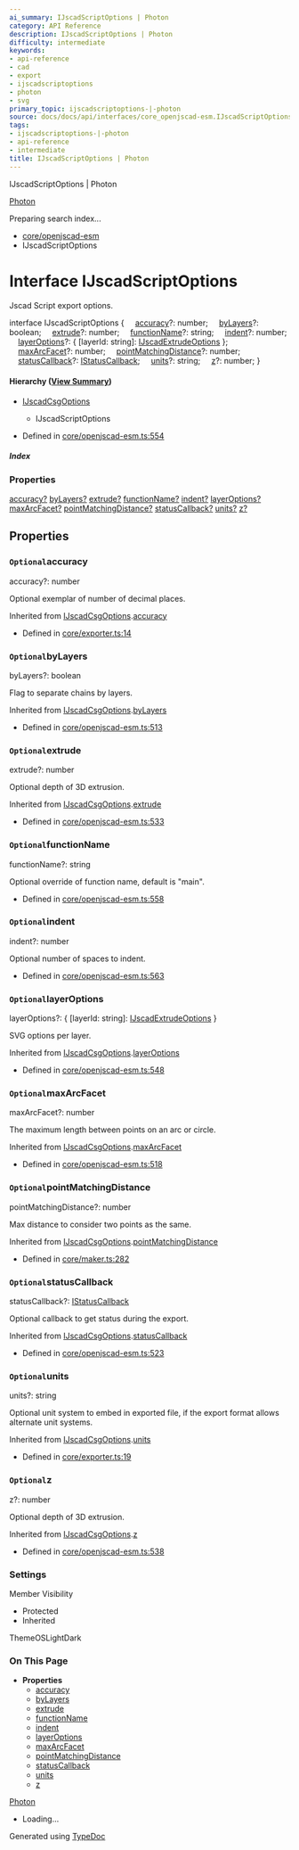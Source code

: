 ```yaml
---
ai_summary: IJscadScriptOptions | Photon
category: API Reference
description: IJscadScriptOptions | Photon
difficulty: intermediate
keywords:
- api-reference
- cad
- export
- ijscadscriptoptions
- photon
- svg
primary_topic: ijscadscriptoptions-|-photon
source: docs/docs/api/interfaces/core_openjscad-esm.IJscadScriptOptions.html
tags:
- ijscadscriptoptions-|-photon
- api-reference
- intermediate
title: IJscadScriptOptions | Photon
---
```

IJscadScriptOptions | Photon

[Photon](../index.md)




Preparing search index...

* [core/openjscad-esm](../modules/core_openjscad-esm.md)
* IJscadScriptOptions

# Interface IJscadScriptOptions

Jscad Script export options.

interface IJscadScriptOptions {
    [accuracy](#optionalaccuracy)?: number;
    [byLayers](#optionalbylayers)?: boolean;
    [extrude](#optionalextrude)?: number;
    [functionName](#optionalfunctionname)?: string;
    [indent](#optionalindent)?: number;
    [layerOptions](#optionallayeroptions)?: { [layerId: string]: [IJscadExtrudeOptions](core_openjscad-esm.IJscadExtrudeOptions.md) };
    [maxArcFacet](#optionalmaxarcfacet)?: number;
    [pointMatchingDistance](#optionalpointmatchingdistance)?: number;
    [statusCallback](#optionalstatuscallback)?: [IStatusCallback](core_openjscad-esm.IStatusCallback.md);
    [units](#optionalunits)?: string;
    [z](#optionalz)?: number;
}

#### Hierarchy ([View Summary](../hierarchy.md#core/openjscad-esm.IJscadScriptOptions))

* [IJscadCsgOptions](core_openjscad-esm.IJscadCsgOptions.md)
  + IJscadScriptOptions

* Defined in [core/openjscad-esm.ts:554](https://github.com/mwhite454/photon/blob/main/packages/photon/src/core/openjscad-esm.ts#L554)

##### Index

### Properties

[accuracy?](#optionalaccuracy)
[byLayers?](#optionalbylayers)
[extrude?](#optionalextrude)
[functionName?](#optionalfunctionname)
[indent?](#optionalindent)
[layerOptions?](#optionallayeroptions)
[maxArcFacet?](#optionalmaxarcfacet)
[pointMatchingDistance?](#optionalpointmatchingdistance)
[statusCallback?](#optionalstatuscallback)
[units?](#optionalunits)
[z?](#optionalz)

## Properties

### `Optional`accuracy

accuracy?: number

Optional exemplar of number of decimal places.

Inherited from [IJscadCsgOptions](core_openjscad-esm.IJscadCsgOptions.md).[accuracy](core_openjscad-esm.IJscadCsgOptions.md#optionalaccuracy)

* Defined in [core/exporter.ts:14](https://github.com/mwhite454/photon/blob/main/packages/photon/src/core/exporter.ts#L14)

### `Optional`byLayers

byLayers?: boolean

Flag to separate chains by layers.

Inherited from [IJscadCsgOptions](core_openjscad-esm.IJscadCsgOptions.md).[byLayers](core_openjscad-esm.IJscadCsgOptions.md#optionalbylayers)

* Defined in [core/openjscad-esm.ts:513](https://github.com/mwhite454/photon/blob/main/packages/photon/src/core/openjscad-esm.ts#L513)

### `Optional`extrude

extrude?: number

Optional depth of 3D extrusion.

Inherited from [IJscadCsgOptions](core_openjscad-esm.IJscadCsgOptions.md).[extrude](core_openjscad-esm.IJscadCsgOptions.md#optionalextrude)

* Defined in [core/openjscad-esm.ts:533](https://github.com/mwhite454/photon/blob/main/packages/photon/src/core/openjscad-esm.ts#L533)

### `Optional`functionName

functionName?: string

Optional override of function name, default is "main".

* Defined in [core/openjscad-esm.ts:558](https://github.com/mwhite454/photon/blob/main/packages/photon/src/core/openjscad-esm.ts#L558)

### `Optional`indent

indent?: number

Optional number of spaces to indent.

* Defined in [core/openjscad-esm.ts:563](https://github.com/mwhite454/photon/blob/main/packages/photon/src/core/openjscad-esm.ts#L563)

### `Optional`layerOptions

layerOptions?: { [layerId: string]: [IJscadExtrudeOptions](core_openjscad-esm.IJscadExtrudeOptions.md) }

SVG options per layer.

Inherited from [IJscadCsgOptions](core_openjscad-esm.IJscadCsgOptions.md).[layerOptions](core_openjscad-esm.IJscadCsgOptions.md#optionallayeroptions)

* Defined in [core/openjscad-esm.ts:548](https://github.com/mwhite454/photon/blob/main/packages/photon/src/core/openjscad-esm.ts#L548)

### `Optional`maxArcFacet

maxArcFacet?: number

The maximum length between points on an arc or circle.

Inherited from [IJscadCsgOptions](core_openjscad-esm.IJscadCsgOptions.md).[maxArcFacet](core_openjscad-esm.IJscadCsgOptions.md#optionalmaxarcfacet)

* Defined in [core/openjscad-esm.ts:518](https://github.com/mwhite454/photon/blob/main/packages/photon/src/core/openjscad-esm.ts#L518)

### `Optional`pointMatchingDistance

pointMatchingDistance?: number

Max distance to consider two points as the same.

Inherited from [IJscadCsgOptions](core_openjscad-esm.IJscadCsgOptions.md).[pointMatchingDistance](core_openjscad-esm.IJscadCsgOptions.md#optionalpointmatchingdistance)

* Defined in [core/maker.ts:282](https://github.com/mwhite454/photon/blob/main/packages/photon/src/core/maker.ts#L282)

### `Optional`statusCallback

statusCallback?: [IStatusCallback](core_openjscad-esm.IStatusCallback.md)

Optional callback to get status during the export.

Inherited from [IJscadCsgOptions](core_openjscad-esm.IJscadCsgOptions.md).[statusCallback](core_openjscad-esm.IJscadCsgOptions.md#optionalstatuscallback)

* Defined in [core/openjscad-esm.ts:523](https://github.com/mwhite454/photon/blob/main/packages/photon/src/core/openjscad-esm.ts#L523)

### `Optional`units

units?: string

Optional unit system to embed in exported file, if the export format allows alternate unit systems.

Inherited from [IJscadCsgOptions](core_openjscad-esm.IJscadCsgOptions.md).[units](core_openjscad-esm.IJscadCsgOptions.md#optionalunits)

* Defined in [core/exporter.ts:19](https://github.com/mwhite454/photon/blob/main/packages/photon/src/core/exporter.ts#L19)

### `Optional`z

z?: number

Optional depth of 3D extrusion.

Inherited from [IJscadCsgOptions](core_openjscad-esm.IJscadCsgOptions.md).[z](core_openjscad-esm.IJscadCsgOptions.md#optionalz)

* Defined in [core/openjscad-esm.ts:538](https://github.com/mwhite454/photon/blob/main/packages/photon/src/core/openjscad-esm.ts#L538)

### Settings

Member Visibility

* Protected
* Inherited

ThemeOSLightDark

### On This Page

* **Properties**
  * [accuracy](#optionalaccuracy)
  * [byLayers](#optionalbylayers)
  * [extrude](#optionalextrude)
  * [functionName](#optionalfunctionname)
  * [indent](#optionalindent)
  * [layerOptions](#optionallayeroptions)
  * [maxArcFacet](#optionalmaxarcfacet)
  * [pointMatchingDistance](#optionalpointmatchingdistance)
  * [statusCallback](#optionalstatuscallback)
  * [units](#optionalunits)
  * [z](#optionalz)

[Photon](../index.md)

* Loading...

Generated using [TypeDoc](https://typedoc.org/)
